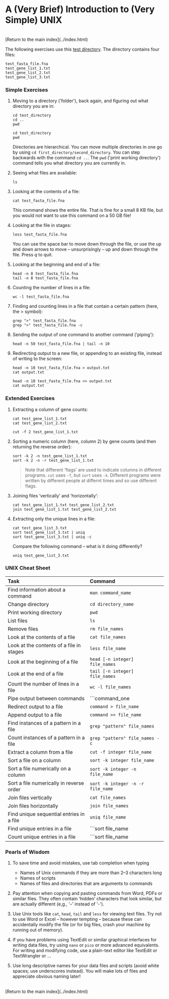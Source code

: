 # A (Very Brief) Introduction to (Very Simple) UNIX

<br>
[Return to the main index](../index.html)
<br>

The following exercises use this [test directory](../UNIX/test_directory.zip).  The directory contains four files:

```
test_fasta_file.fna
test_gene_list_1.txt
test_gene_list_2.txt
test_gene_list_3.txt
```


### Simple Exercises

1. Moving to a directory ('folder'), back again, and figuring out what directory you are in:
   ```
   cd test_directory
   cd ..
   pwd
   
   cd test_directory
   pwd
   ```

   Directories are hierarchical. You can move multiple directories in one go by using ```cd first_directory/second_directory```. You can step backwards with the command ```cd ..```. The ```pwd``` ('print working directory') command tells you what directory you are currently in.

2. Seeing what files are available:
   ```
   ls
   ```

3. Looking at the contents of a file:
   ```
   cat test_fasta_file.fna
   ```
   
   This command shows the entire file. That is fine for a small 8 KB file, but you would not want to use this command on a 50 GB file!

4. Looking at the file in stages:
   ```
   less test_fasta_file.fna
   ```
   
   You can use the space bar to move down through the file, or use the up and down arrows to move – unsurprisingly – up and down through the file.  Press *q* to quit.


5. Looking at the beginning and end of a file:
   ```
   head -n 8 test_fasta_file.fna
   tail -n 8 test_fasta_file.fna
   ```

6. Counting the number of lines in a file:
   ```
   wc -l test_fasta_file.fna
   ```

7. Finding and counting lines in a file that contain a certain pattern (here, the > symbol):
   ```
   grep ">" test_fasta_file.fna
   grep ">" test_fasta_file.fna -c
   ```

8. Sending the output of one command to another command ('piping'):
   ```
   head -n 50 test_fasta_file.fna | tail -n 10
   ```

9. Redirecting output to a new file, or appending to an existing file, instead of writing to the screen:
   ```
   head -n 10 test_fasta_file.fna > output.txt
   cat output.txt
   
   head -n 10 test_fasta_file.fna >> output.txt
   cat output.txt
   ```


### Extended Exercises

1. Extracting a column of gene counts:
   ```
   cat test_gene_list_1.txt
   cat test_gene_list_2.txt
   
   cut -f 2 test_gene_list_1.txt
   ```

2. Sorting a numeric column (here, column 2) by gene counts (and then returning the reverse order):
   ```
   sort -k 2 -n test_gene_list_1.txt
   sort -k 2 -n -r test_gene_list_1.txt
   ```
   
   > Note that different ‘flags’ are used to indicate columns in different programs. ```cut``` uses ```-f```, but  ```sort``` uses ```-k```. Different programs were written by different people at differnt times and so use different flags.

3. Joining files ‘vertically’ and ‘horizontally’:
   ```
   cat test_gene_list_1.txt test_gene_list_2.txt
   join test_gene_list_1.txt test_gene_list_2.txt
   ```
   
4. Extracting only the unique lines in a file:
   ```
   cat test_gene_list_3.txt
   sort test_gene_list_3.txt | uniq
   sort test_gene_list_3.txt | uniq -c
   ```
   
   Compare the following command – what is it doing differently?
   ```
   uniq test_gene_list_3.txt
   ```


### UNIX Cheat Sheet

Task | Command
:---- | :----
Find information about a command | ```man command_name```
Change directory | ```cd directory_name```
Print working directory | ```pwd```
List files | ```ls```
Remove files | ```rm file_names```
Look at the contents of a file | ```cat file_names```
Look at the contents of a file in stages  | ```less file_name```
Look at the beginning of a file | ```head [-n integer] file_names```
Look at the end of a file | ```tail [-n integer] file_names```
Count the number of lines in a file | ```wc -l file_names```
Pipe output between commands | ```command_one | command_two```
Redirect output to a file | ```command > file_name```
Append output to a file | ```command >> file_name```
Find instances of a pattern in a file | ```grep "pattern" file_names```
Count instances of a pattern in a file | ```grep "pattern" file_names -c```
Extract a column from a file | ```cut -f integer file_name```
Sort a file on a column | ```sort -k integer file_name```
Sort a file numerically on a column | ```sort -k integer -n file_name```
Sort a file numerically in reverse order | ```sort -k integer -n -r file_name```
Join files vertically | ```cat file_names```
Join files horizontally | ```join file_names```
Find unique sequential entries in a file | ```uniq file_name```
Find unique entries in a file | ```sort file_name | uniq```
Count unique entries in a file | ```sort file_name | uniq -c```


### Pearls of Wisdom

1. To save time and avoid mistakes, use tab completion when typing
   * Names of Unix commands if they are more than 2–3 characters long
   * Names of scripts
   * Names of files and directories that are arguments to commands

2. Pay attention when copying and pasting commands from Word, PDFs or similar files. They often contain ‘hidden’ characters that look similar, but are actually different (e,g., '–' instead of '-').

3. Use Unix tools like ```cat```, ```head```, ```tail``` and ```less``` for viewing text files. Try not to use Word or Excel – however tempting – because these can accidentally modify the file (or for big files, crash your machine by running out of memory).

4. If you have problems using TextEdit or similar graphical interfaces for writing data files, try using ```nano``` or ```pico``` or more advanced equivalents. For writing and modifying code, use a plain-text editor like TextEdit or TextWrangler or …

5. Use long descriptive names for your data files and scripts (avoid white spaces; use underscores instead). You will make lots of files and appreciate obvious naming later!

<br>
[Return to the main index](../index.html)

